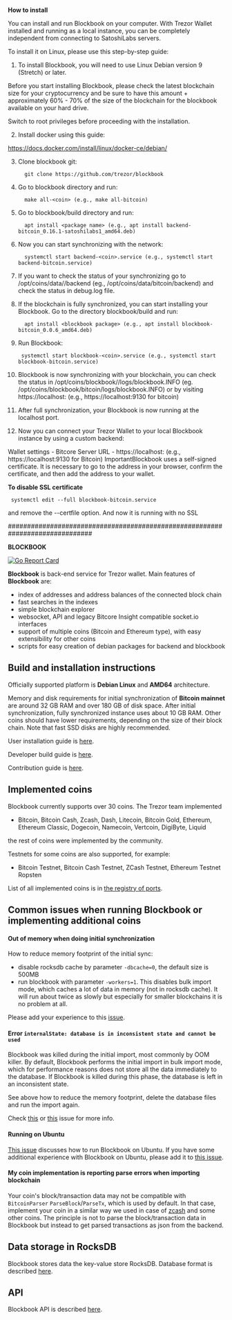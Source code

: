 **How to install**

You can install and run Blockbook on your computer. With Trezor Wallet installed and running as a local instance, you can be completely independent from connecting to SatoshiLabs servers.

To install it on Linux, please use this step-by-step guide:

1. To install Blockbook, you will need to use Linux Debian version 9 (Stretch) or later.

Before you start installing Blockbook, please check the latest blockchain size for your cryptocurrency and be sure to have this amount + approximately 60% - 70% of the size of the blockchain for the blockbook available on your hard drive.

Switch to root privileges before proceeding with the installation.

2. Install docker using this guide:

https://docs.docker.com/install/linux/docker-ce/debian/

3. Clone blockbook git:

         git clone https://github.com/trezor/blockbook

4. Go to blockbook directory and run:

         make all-<coin> (e.g., make all-bitcoin)
  
5. Go to blockbook/build directory and run:

         apt install <package name> (e.g., apt install backend-bitcoin_0.16.1-satoshilabs1_amd64.deb)
  
6. Now you can start synchronizing with the network:

         systemctl start backend-<coin>.service (e.g., systemctl start backend-bitcoin.service)
  
7. If you want to check the status of your synchronizing go to /opt/coins/data/<coin>/backend (eg., /opt/coins/data/bitcoin/backend) and check the status in debug.log file.

8. If the blockchain is fully synchronized, you can start installing your Blockbook. Go to the directory blockbook/build and run:

         apt install <blockbook package> (e.g., apt install blockbook-bitcoin_0.0.6_amd64.deb)
  
9. Run Blockbook:

        systemctl start blockbook-<coin>.service (e.g., systemctl start blockbook-bitcoin.service)
  
10. Blockbook is now synchronizing with your blockchain, you can check the status in /opt/coins/blockbook/<coin>/logs/blockbook.INFO (eg. /opt/coins/blockbook/bitcoin/logs/blockbook.INFO) or by visiting https://localhost:<blockbook public port> (e.g., https://localhost:9130 for bitcoin)

11. After full synchronization, your Blockbook is now running at the localhost port.

12. Now you can connect your Trezor Wallet to your local Blockbook instance by using a custom backend:

Wallet settings - Bitcore Server URL - https://localhost:<blockbook public port> (e.g., https://localhost:9130 for Bitcoin)
ImportantBlockbook uses a self-signed certificate. It is necessary to go to the address in your browser, confirm the certificate, and then add the address to your wallet.



**To disable SSL certificate**

     systemctl edit --full blockbook-bitcoin.service

and remove the --certfile option. And now it is running with no SSL

##############################################################################

**BLOCKBOOK**

[![Go Report Card](https://goreportcard.com/badge/trezor/blockbook)](https://goreportcard.com/report/trezor/blockbook)

**Blockbook** is back-end service for Trezor wallet. Main features of **Blockbook** are:

- index of addresses and address balances of the connected block chain
- fast searches in the indexes
- simple blockchain explorer
- websocket, API and legacy Bitcore Insight compatible socket.io interfaces
- support of multiple coins (Bitcoin and Ethereum type), with easy extensibility for other coins
- scripts for easy creation of debian packages for backend and blockbook

## Build and installation instructions

Officially supported platform is **Debian Linux** and **AMD64** architecture.

Memory and disk requirements for initial synchronization of **Bitcoin mainnet** are around 32 GB RAM and over 180 GB of disk space. After initial synchronization, fully synchronized instance uses about 10 GB RAM.
Other coins should have lower requirements, depending on the size of their block chain. Note that fast SSD disks are highly
recommended.

User installation guide is [here](https://wiki.trezor.io/User_manual:Running_a_local_instance_of_Trezor_Wallet_backend_(Blockbook)).

Developer build guide is [here](/docs/build.md).

Contribution guide is [here](CONTRIBUTING.md).

## Implemented coins

Blockbook currently supports over 30 coins. The Trezor team implemented 

- Bitcoin, Bitcoin Cash, Zcash, Dash, Litecoin, Bitcoin Gold, Ethereum, Ethereum Classic, Dogecoin, Namecoin, Vertcoin, DigiByte, Liquid

the rest of coins were implemented by the community.

Testnets for some coins are also supported, for example:
- Bitcoin Testnet, Bitcoin Cash Testnet, ZCash Testnet, Ethereum Testnet Ropsten

List of all implemented coins is in [the registry of ports](/docs/ports.md).

## Common issues when running Blockbook or implementing additional coins

#### Out of memory when doing initial synchronization

How to reduce memory footprint of the initial sync: 

- disable rocksdb cache by parameter `-dbcache=0`, the default size is 500MB
- run blockbook with parameter `-workers=1`. This disables bulk import mode, which caches a lot of data in memory (not in rocksdb cache). It will run about twice as slowly but especially for smaller blockchains it is no problem at all.

Please add your experience to this [issue](https://github.com/trezor/blockbook/issues/43).

#### Error `internalState: database is in inconsistent state and cannot be used`

Blockbook was killed during the initial import, most commonly by OOM killer. By default, Blockbook performs the initial import in bulk import mode, which for performance reasons does not store all the data immediately to the database. If Blockbook is killed during this phase, the database is left in an inconsistent state. 

See above how to reduce the memory footprint, delete the database files and run the import again. 

Check [this](https://github.com/trezor/blockbook/issues/89) or [this](https://github.com/trezor/blockbook/issues/147) issue for more info.

#### Running on Ubuntu

[This issue](https://github.com/trezor/blockbook/issues/45) discusses how to run Blockbook on Ubuntu. If you have some additional experience with Blockbook on Ubuntu, please add it to [this issue](https://github.com/trezor/blockbook/issues/45).

#### My coin implementation is reporting parse errors when importing blockchain

Your coin's block/transaction data may not be compatible with `BitcoinParser` `ParseBlock`/`ParseTx`, which is used by default. In that case, implement your coin in a similar way we used in case of [zcash](https://github.com/trezor/blockbook/tree/master/bchain/coins/zec) and some other coins. The principle is not to parse the block/transaction data in Blockbook but instead to get parsed transactions as json from the backend.

## Data storage in RocksDB

Blockbook stores data the key-value store RocksDB. Database format is described [here](/docs/rocksdb.md).

## API

Blockbook API is described [here](/docs/api.md).
